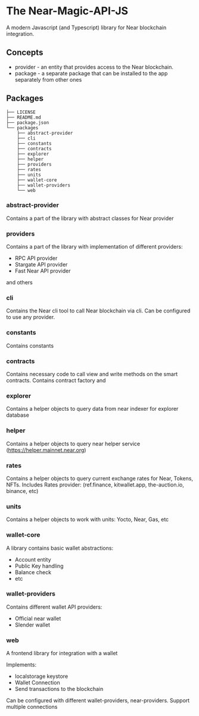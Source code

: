 # The Near-Magic-API-JS

A modern Javascript (and Typescript) library for Near blockchain integration.

## Concepts

- provider - an entity that provides access to the Near blockchain.
- package - a separate package that can be installed to the app separately from other ones

## Packages

```text
├── LICENSE
├── README.md
├── package.json
└── packages
    ├── abstract-provider
    ├── cli
    ├── constants
    ├── contracts
    ├── explorer
    ├── helper
    ├── providers
    ├── rates
    ├── units
    ├── wallet-core
    ├── wallet-providers
    └── web
```

### abstract-provider

Contains a part of the library with abstract classes for Near provider

### providers

Contains a part of the library with implementation of different providers:

- RPC API provider
- Stargate API provider
- Fast Near API provider 

and others

### cli

Contains the Near cli tool to call Near blockchain via cli. Can be configured to use any provider.

### constants

Contains constants

### contracts

Contains necessary code to call view and write methods on the smart contracts. 
Contains contract factory and 

### explorer

Contains a helper objects to query data from near indexer for explorer database

### helper

Contains a helper objects to query near helper service (https://helper.mainnet.near.org)

### rates

Contains a helper objects to query current exchange rates for Near, Tokens, NFTs.
Includes Rates provider: (ref.finance, kitwallet.app, the-auction.io, binance, etc)

### units

Contains a helper objects to work with units: Yocto, Near, Gas, etc

### wallet-core

A library contains basic wallet abstractions: 

- Account entity
- Public Key handling
- Balance check
- etc

### wallet-providers

Contains different wallet API providers:

- Official near wallet
- Slender wallet

### web

A frontend library for integration with a wallet

Implements: 
- localstorage keystore
- Wallet Connection
- Send transactions to the blockchain

Can be configured with different wallet-providers, near-providers.
Support multiple connections


